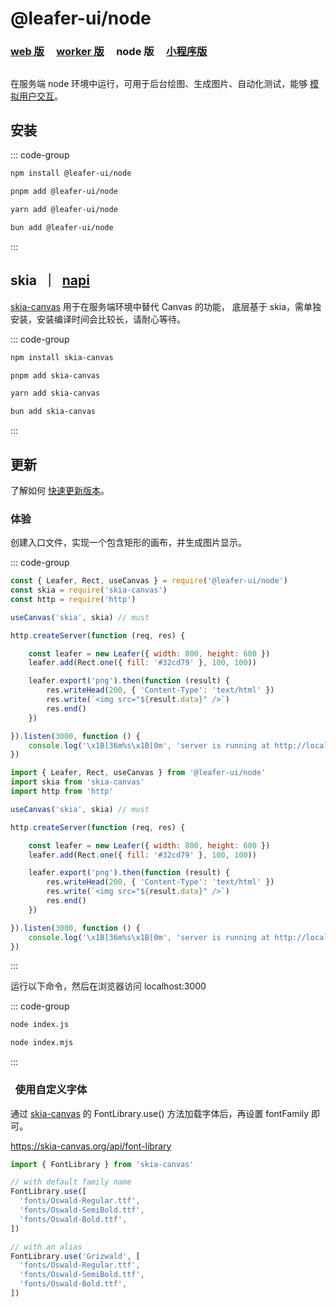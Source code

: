 # @leafer-ui/node

### [web 版](/guide/install/ui/start.md) &nbsp; &nbsp; [worker 版](/guide/install/ui/worker/start.md) &nbsp; &nbsp; node 版 &nbsp; &nbsp; [小程序版](/guide/install/ui/miniapp/start.md)

##

在服务端 node 环境中运行，可用于后台绘图、生成图片、自动化测试，能够 [模拟用户交互](/reference/event/simulation.md)。

## 安装

::: code-group

```sh [npm]
npm install @leafer-ui/node
```

```sh [pnpm]
pnpm add @leafer-ui/node
```

```sh [yarn]
yarn add @leafer-ui/node
```

```sh [bun]
bun add @leafer-ui/node
```

:::

## skia &nbsp;｜&nbsp; [napi](./napi.md#skia-napi)

[skia-canvas](https://www.npmjs.com/package/skia-canvas) 用于在服务端环境中替代 Canvas 的功能， 底层基于 skia，需单独安装，安装编译时间会比较长，请耐心等待。

::: code-group

```sh [npm]
npm install skia-canvas
```

```sh [pnpm]
pnpm add skia-canvas
```

```sh [yarn]
yarn add skia-canvas
```

```sh [bun]
bun add skia-canvas
```

:::

## 更新

了解如何 [快速更新版本](/guide/update.md)。

### 体验

创建入口文件，实现一个包含矩形的画布，并生成图片显示。

::: code-group

```js
const { Leafer, Rect, useCanvas } = require('@leafer-ui/node')
const skia = require('skia-canvas')
const http = require('http')

useCanvas('skia', skia) // must

http.createServer(function (req, res) {

    const leafer = new Leafer({ width: 800, height: 600 })
    leafer.add(Rect.one({ fill: '#32cd79' }, 100, 100))

    leafer.export('png').then(function (result) {
        res.writeHead(200, { 'Content-Type': 'text/html' })
        res.write(`<img src="${result.data}" />`)
        res.end()
    })

}).listen(3000, function () {
    console.log('\x1B[36m%s\x1B[0m', 'server is running at http://localhost:3000')
})
```

```js
import { Leafer, Rect, useCanvas } from '@leafer-ui/node'
import skia from 'skia-canvas'
import http from 'http'

useCanvas('skia', skia) // must

http.createServer(function (req, res) {

    const leafer = new Leafer({ width: 800, height: 600 })
    leafer.add(Rect.one({ fill: '#32cd79' }, 100, 100))

    leafer.export('png').then(function (result) {
        res.writeHead(200, { 'Content-Type': 'text/html' })
        res.write(`<img src="${result.data}" />`)
        res.end()
    })

}).listen(3000, function () {
    console.log('\x1B[36m%s\x1B[0m', 'server is running at http://localhost:3000')
})
```

:::

运行以下命令，然后在浏览器访问 localhost:3000

::: code-group

```sh [js]
node index.js
```

```sh [mjs]
node index.mjs
```

:::

###   使用自定义字体

通过 [skia-canvas](https://www.npmjs.com/package/skia-canvas) 的 FontLibrary.use() 方法加载字体后，再设置 fontFamily 即可。

https://skia-canvas.org/api/font-library

```js
import { FontLibrary } from 'skia-canvas'

// with default family name
FontLibrary.use([
  'fonts/Oswald-Regular.ttf',
  'fonts/Oswald-SemiBold.ttf',
  'fonts/Oswald-Bold.ttf',
])

// with an alias
FontLibrary.use('Grizwald', [
  'fonts/Oswald-Regular.ttf',
  'fonts/Oswald-SemiBold.ttf',
  'fonts/Oswald-Bold.ttf',
])
```
